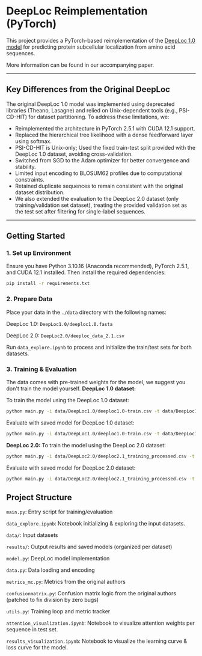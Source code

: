 # DeepLoc Reimplementation (PyTorch)

This project provides a PyTorch-based reimplementation of the [DeepLoc 1.0 model](https://services.healthtech.dtu.dk/services/DeepLoc-1.0/) for predicting protein subcellular localization from amino acid sequences.

More information can be found in our accompanying paper.

---

## Key Differences from the Original DeepLoc

The original DeepLoc 1.0 model was implemented using deprecated libraries (Theano, Lasagne) and relied on Unix-dependent tools (e.g., PSI-CD-HIT) for dataset partitioning. To address these limitations, we:

- Reimplemented the architecture in PyTorch 2.5.1 with CUDA 12.1 support.
- Replaced the hierarchical tree likelihood with a dense feedforward layer using softmax.
- PSI-CD-HIT is Unix-only; Used the fixed train-test split provided with the DeepLoc 1.0 dataset, avoiding cross-validation.
- Switched from SGD to the Adam optimizer for better convergence and stability.
- Limited input encoding to BLOSUM62 profiles due to computational constraints.
- Retained duplicate sequences to remain consistent with the original dataset distribution.
- We also extended the evaluation to the DeepLoc 2.0 dataset (only training/validation set dataset), treating the provided validation set as the test set after filtering for single-label sequences.

---

## Getting Started

### 1. Set up Environment

Ensure you have Python 3.10.16 (Anaconda recommended), PyTorch 2.5.1, and CUDA 12.1 installed. Then install the required dependencies:

```bash
pip install -r requirements.txt
```

### 2. Prepare Data

Place your data in the `./data` directory with the following names:

DeepLoc 1.0: `DeepLoc1.0/deeploc1.0.fasta`

DeepLoc 2.0: `DeepLoc2.0/deeploc_data_2.1.csv`

Run `data_explore.ipynb` to process and initialize the train/test sets for both datasets.

### 3. Training & Evaluation

The data comes with pre-trained weights for the model, we suggest you don't train the model yourself.
**DeepLoc 1.0 dataset:**

To train the model using the DeepLoc 1.0 dataset:

```bash
python main.py -i data/DeepLoc1.0/deeploc1.0-train.csv -t data/DeepLoc1.0/deeploc1.0-test.csv -v DeepLoc1.0
```

Evaluate with saved model for DeepLoc 1.0 dataset:

```bash
python main.py -i data/DeepLoc1.0/deeploc1.0-train.csv -t data/DeepLoc1.0/deeploc1.0-test.csv --load_model results/DeepLoc1.0/final_model.pth --eval_only -v DeepLoc1.0
```

**DeepLoc 2.0:**
To train the model using the DeepLoc 2.0 dataset:

```bash
python main.py -i data/DeepLoc2.0/deeploc2.1_training_processed.csv -t data/DeepLoc2.0/deeploc2.1_test_processed.csv -v DeepLoc2.0
```

Evaluate with saved model for DeepLoc 2.0 dataset:

```bash
python main.py -i data/DeepLoc2.0/deeploc2.1_training_processed.csv -t data/DeepLoc2.0/deeploc2.1_test_processed.csv --load_model results/DeepLoc2.0/final_model.pth --eval_only -v DeepLoc2.0
```

## Project Structure

`main.py`: Entry script for training/evaluation

`data_explore.ipynb`: Notebook initializing & exploring the input datasets.

`data/`: Input datasets

`results/`: Output results and saved models (organized per dataset)

`model.py`: DeepLoc model implementation

`data.py`: Data loading and encoding

`metrics_mc.py`: Metrics from the original authors

`confusionmatrix.py`: Confusion matrix logic from the original authors (patched to fix division by zero bugs)

`utils.py`: Training loop and metric tracker

`attention_visualization.ipynb`: Notebook to visualize attention weights per sequence in test set.

`results_visualization.ipynb`: Notebook to visualize the learning curve & loss curve for the model.

